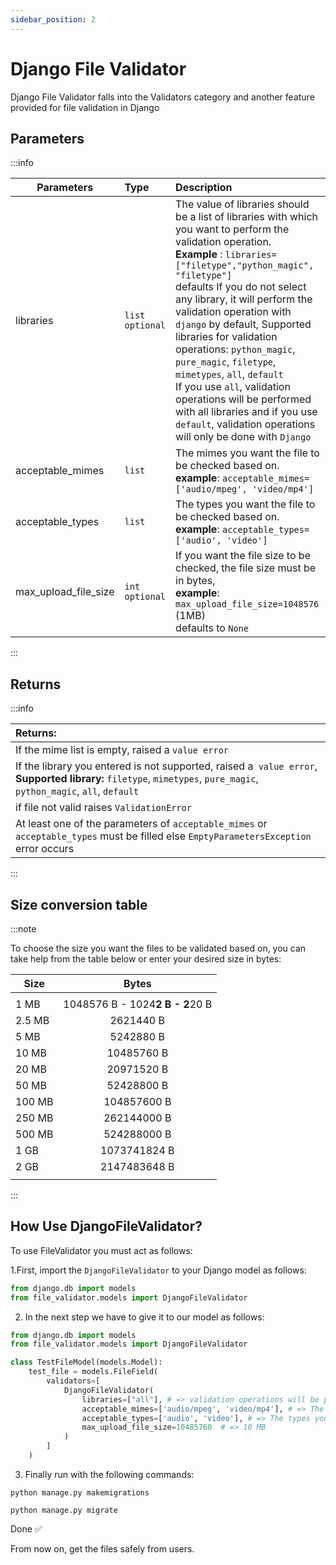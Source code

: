 ```yaml
---
sidebar_position: 2
---
```


# Django File Validator

Django File Validator falls into the Validators category and another feature provided for file validation in Django

## Parameters
:::info


| Parameters           | Type                        | Description                                                                                                                                                                                                                                                                                                                                                                                                                                                                                                                                                                                             |
|----------------------|:----------------------------|:--------------------------------------------------------------------------------------------------------------------------------------------------------------------------------------------------------------------------------------------------------------------------------------------------------------------------------------------------------------------------------------------------------------------------------------------------------------------------------------------------------------------------------------------------------------------------------------------------------|
| libraries            | `list`  `optional`         | The value of libraries should be a list of libraries with which you want to perform the validation operation. <br/> **Example** :     `libraries=["filetype","python_magic", "filetype"]` <br/> defaults If you do not select any library, it will perform the validation operation with `django` by default, Supported libraries for validation operations: `python_magic`, `pure_magic`, `filetype`, `mimetypes`, `all`, `default` <br/> If you use `all`, validation operations will be performed with all libraries and if you use `default`, validation operations will only be done with `Django` |
| acceptable_mimes     | `list`                      | The mimes you want the file to be checked based on. <br/> **example**: `acceptable_mimes=['audio/mpeg', 'video/mp4']`                                                                                                                                                                                                                                                                                                                                                                                                                                                                                   |
| acceptable_types     | `list`                      | The types you want the file to be checked based on. <br/> **example**: `acceptable_types=['audio', 'video']`                                                                                                                                                                                                                                                                                                                                                                                                                                                                                   |
| max_upload_file_size | `int`    `optional`         | If you want the file size to be checked, the file size must be in bytes, <br/> **example**: `max_upload_file_size=1048576`  (1MB) <br/> defaults to `None`                                                                                                                                                                                                                                                                                                                                                                                                                                              |

:::

## Returns

:::info

| Returns:                                                                                                                                                                  |
|:--------------------------------------------------------------------------------------------------------------------------------------------------------------------------|
| If the mime list is empty, raised a `value error`                                                                                                                         |
| If the library you entered is not supported, raised a` value error`, <br/> **Supported library:** `filetype`, `mimetypes`, `pure_magic`, `python_magic`, `all`, `default` |
| if file not valid raises `ValidationError`                                                                                                                                |
| At least one of the parameters of `acceptable_mimes` or `acceptable_types` must be filled else `EmptyParametersException` error occurs                                                                                |

:::

## Size conversion table

:::note

To choose the size you want the files to be validated based
on, you can take help from the table below or enter your
desired size in bytes:


| Size   |              Bytes              |
|--------|:-------------------------------:|
|        |                                 |
| 1 MB   | 1048576 B - 1024**2 B - 2**20 B |
| 2.5 MB |            2621440 B            |
| 5 MB   |            5242880 B            |
| 10 MB  |           10485760 B            |
| 20 MB  |           20971520 B            |
| 50 MB  |           52428800 B            |
| 100 MB |           104857600 B           |
| 250 MB |           262144000 B           |
| 500 MB |           524288000 B           |
| 1 GB   |          1073741824 B           |
| 2 GB   |          2147483648 B           |
|        |                                 |




:::


## How Use DjangoFileValidator?


To use FileValidator you must act as follows:

1.First, import the `DjangoFileValidator` to your Django model as follows:

```python
from django.db import models
from file_validator.models import DjangoFileValidator
```
2. In the next step we have to give it to our model as follows:

```python
from django.db import models
from file_validator.models import DjangoFileValidator

class TestFileModel(models.Model):
    test_file = models.FileField(
        validators=[
            DjangoFileValidator(
                libraries=["all"], # => validation operations will be performed with all libraries
                acceptable_mimes=['audio/mpeg', 'video/mp4'], # => The mimes you want the file to be checked based on.
                acceptable_types=['audio', 'video'], # => The types you want the file to be checked based on.
                max_upload_file_size=10485760  # => 10 MB
            )
        ]
    )
```

3. Finally run with the following commands:

```
python manage.py makemigrations
```
```
python manage.py migrate
```

Done ✅

From now on, get the files safely from users.

